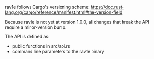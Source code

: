 rav1e follows Cargo's versioning scheme: https://doc.rust-lang.org/cargo/reference/manifest.html#the-version-field

Because rav1e is not yet at version 1.0.0, all changes that break the API require a minor-version bump.

The API is defined as:
- public functions in src/api.rs
- command line parameters to the rav1e binary

